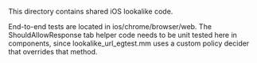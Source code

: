This directory contains shared iOS lookalike code.

End-to-end tests are located in ios/chrome/browser/web. The ShouldAllowResponse
tab helper code needs to be unit tested here in components, since
lookalike_url_egtest.mm uses a custom policy decider that overrides that method.
